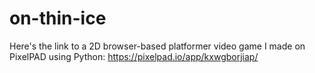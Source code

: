 # on-thin-ice

Here's the link to a 2D browser-based platformer video game I made on PixelPAD using Python: https://pixelpad.io/app/kxwgborjiap/
